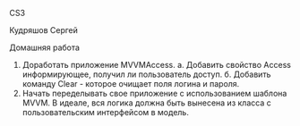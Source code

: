 CS3

Кудряшов Сергей

Домашняя работа
1. Доработать приложение MVVMAccess.
а. Добавить свойство Access информирующее, получил ли пользователь доступ.
б. Добавить команду Clear - которое очищает поля логина и пароля.
2. Начать переделывать свое приложение с использованием шаблона MVVM.
В идеале, вся логика должна быть вынесена из класса с пользовательским интерфейсом в модель.